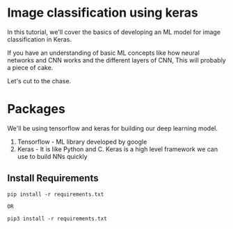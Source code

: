 # Image classification using keras

In this tutorial, we'll cover the basics of developing an ML model for image classification in Keras.

If you have an understanding of basic ML concepts like how neural networks and CNN works and the different layers of CNN,
This will probably a piece of cake.

Let's cut to the chase. 

# Packages

We'll be using tensorflow and keras for building our deep learning model. 

1. Tensorflow - ML library developed by google
2. Keras - It is like Python and C. Keras is a high level framework we can use to build NNs quickly

## Install Requirements

```
pip install -r requirements.txt

OR

pip3 install -r requirements.txt
```
